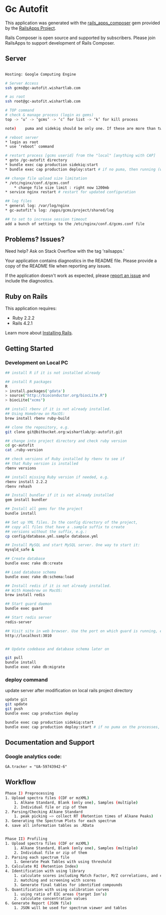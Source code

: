 Gc Autofit
================

This application was generated with the [rails_apps_composer](https://github.com/RailsApps/rails_apps_composer) gem
provided by the [RailsApps Project](http://railsapps.github.io/).

Rails Composer is open source and supported by subscribers. Please join RailsApps to support development of Rails Composer.


Server
-----------
```bash

Hosting: Google Computing Engine

# Server Access
ssh gcms@gc-autofit.wishartlab.com

# as root
ssh root@gc-autofit.wishartlab.com

# TOP command
# check & manage process (login as gems)
top -> ‘u’ -> ‘gcms’ -> ‘c’ for list -> ‘k’ for kill process

note)	 puma and sidekiq should be only one. If these are more than two, then kill all and restart it.

# reboot server
* login as root
* use ‘reboot’ command

# restart process [gcms userid] from the "local" [anything with CAP]
* goto /gc-autofit directory
* bundle exec cap production sidekiq:start
* bundle exec cap production deploy:start # if no puma, then running (web 504 error?)

## change file upload size limitation
* /etc/nginx/conf.d/gcms.conf
    * change file size limit : right now 1200mb
* service nginx restart # restart for updated configuration

## log files
* general log: /var/log/nginx
* gc-autofit’s log: /apps/gcms/project/shared/log

## to set to increase session timeout
add a bunch of settings to the /etc/nginx/conf.d/gcms.conf file
```



Problems? Issues?
-----------

Need help? Ask on Stack Overflow with the tag 'railsapps.'

Your application contains diagnostics in the README file. Please provide a copy of the README file when reporting any issues.

If the application doesn't work as expected, please [report an issue](https://github.com/RailsApps/rails_apps_composer/issues)
and include the diagnostics.

Ruby on Rails
-------------

This application requires:

- Ruby 2.2.2
- Rails 4.2.1

Learn more about [Installing Rails](http://railsapps.github.io/installing-rails.html).

Getting Started
---------------
### Development on Local PC

```bash
## install R if it is not installed already

## install R packages
R
> install.packages('gdata')
> source("http://bioconductor.org/biocLite.R")
> biocLite("xcms")

## install rbenv if it is not already installed.
## Using Homebrew on MacOS:
brew install rbenv ruby-build

## clone the repository, e.g.
git clone git@bitbucket.org:wishartlab/gc-autofit.git

## change into project directory and check ruby version
cd gc-autofit
cat .ruby-version

## check versions of Ruby installed by rbenv to see if
## that Ruby version is installed
rbenv versions

## install missing Ruby version if needed, e.g.
rbenv install 2.2.2
rbenv rehash

## Install bundler if it is not already installed
gem install bundler

## Install all gems for the project
bundle install

## Set up YML files. In the config directory of the project,
## copy all files that have a .sample suffix to create
## versions without the suffix, e.g.:
cp config/database.yml.sample database.yml

## Install MySQL and start MySQL server. One way to start it:
mysqld_safe &

## Create database
bundle exec rake db:create

## Load database schema
bundle exec rake db:schema:load

## Install redis if it is not already installed.
## With Homebrew on MacOS:
brew install redis

## Start guard daemon
bundle exec guard

## Start redis server
redis-server

## Visit site in web browser. Use the port on which guard is running, e.g.
http://localhost:3010


## Update codebase and database schema later on

git pull
bundle install
bundle exec rake db:migrate
```

### deploy command

update server after modification on local rails project directory

```bash
update git 
git update
git push
bundle exec cap production deploy

bundle exec cap production sidekiq:start
bundle exec cap production deploy:start # if no puma on the processes, then running (web 504 error?)
```

Documentation and Support
-------------------------
### Google analytics code:
```
GA.tracker = "UA-59743942-6"
```

## Workflow

```bash
Phase I) Preprocessing
1. Upload spectra files (CDF or mzXML)
    1. Alkane Standard, Blank (only one), Samples (multiple) 
    2. Individual file or zip of them
2. Parsing/Checking Alkane Standard
    1. peak picking —> collect RT (Retention times of Alkane Peaks)
3. Generating the Spectrum Plots for each spectrum
4. save all information tables as .RData


Phase II) Profiling
1. Upload spectra files (CDF or mzXML)
    1. Alkane Standard, Blank (only one), Samples (multiple) 
    2. Individual file or zip of them
2. Parsing each spectrum file
    1. Generate Peak Tables with using threshold
3. Calculate RI (Retention Index)
4. Identification with using library
    1. calculate scores including Match Factor, M/Z correlations, and etc
    2. matching and screening with scores
    3. Generate final tables for identified compounds
5. Quantification with using calibration curves
    1. using ratio of EIC areas (target Ion’s)
    2. calculate concentration values
6. Generate Report (JSON file)
    1. JSON will be used for spectrum viewer and tables
```